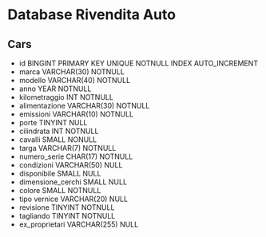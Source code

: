 # Database Rivendita Auto

## Cars
- id                        BINGINT PRIMARY KEY UNIQUE NOTNULL INDEX AUTO_INCREMENT
- marca                     VARCHAR(30) NOTNULL 
- modello                   VARCHAR(40) NOTNULL
- anno                      YEAR NOTNULL
- kilometraggio             INT NOTNULL
- alimentazione             VARCHAR(30) NOTNULL
- emissioni                 VARCHAR(10) NOTNULL
- porte                     TINYINT NULL
- cilindrata                INT NOTNULL
- cavalli                   SMALL NONULL
- targa                     VARCHAR(7) NOTNULL
- numero_serie              CHAR(17) NOTNULL
- condizioni                VARCHAR(50) NULL
- disponibile               SMALL NULL
- dimensione_cerchi         SMALL NULL
- colore                    SMALL NOTNULL
- tipo vernice              VARCHAR(20) NULL
- revisione                 TINYINT NOTNULL
- tagliando                 TINYINT NOTNULL
- ex_proprietari            VARCHAR(255) NULL
